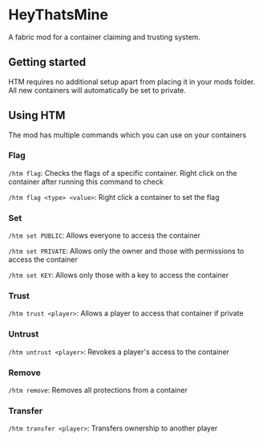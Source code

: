 # HeyThatsMine

A fabric mod for a container claiming and trusting system.

## Getting started

HTM requires no additional setup apart from placing it in your mods folder. All new containers will automatically be set to private.

## Using HTM

The mod has multiple commands which you can use on your containers

### Flag

`/htm flag`: Checks the flags of a specific container. Right click on the container after running this command to check

`/htm flag <type> <value>`: Right click a container to set the flag

### Set

`/htm set PUBLIC`: Allows everyone to access the container

`/htm set PRIVATE`: Allows only the owner and those with permissions to access the container

`/htm set KEY`: Allows only those with a key to access the container

### Trust

`/htm trust <player>`: Allows a player to access that container if private

### Untrust

`/htm untrust <player>`: Revokes a player's access to the container

### Remove

`/htm remove`: Removes all protections from a container

### Transfer

`/htm transfer <player>`: Transfers ownership to another player
